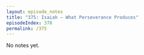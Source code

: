 ```yaml
---
layout: episode_notes
title: "375: Isaiah — What Perseverance Produces"
episodeIndex: 378
permalink: /375
---
```

No notes yet.
